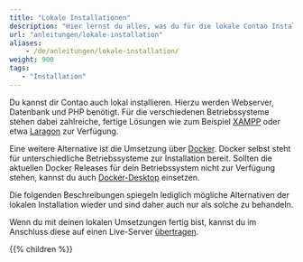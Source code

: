 ```yaml
---
title: "Lokale Installationen"
description: "Hier lernst du alles, was du für die lokale Contao Installation wissen musst."
url: "anleitungen/lokale-installation"
aliases:
    - /de/anleitungen/lokale-installation/
weight: 900
tags: 
   - "Installation"
---
```


Du kannst dir Contao auch lokal installieren. Hierzu werden Webserver, Datenbank und PHP benötigt. Für die verschiedenen 
Betriebssysteme stehen dabei zahlreiche, fertige Lösungen wie zum Beispiel [XAMPP](https://www.apachefriends.org) oder 
etwa [Laragon](https://laragon.org/) zur Verfügung. 

Eine weitere Alternative ist die Umsetzung über [Docker](https://www.docker.com/). Docker selbst steht für unterschiedliche Betriebssysteme zur Installation bereit. Sollten die aktuellen Docker Releases für dein Betriebssystem nicht zur Verfügung stehen, kannst du auch [Docker-Desktop](https://docs.docker.com/desktop/) einsetzen.

Die folgenden Beschreibungen spiegeln lediglich mögliche Alternativen der lokalen Installation wieder und sind daher auch nur als solche zu behandeln.

Wenn du mit deinen lokalen Umsetzungen fertig bist, kannst du im Anschluss diese auf einen Live-Server [übertragen](../../installation/contao-umziehen/).

{{% children %}}
